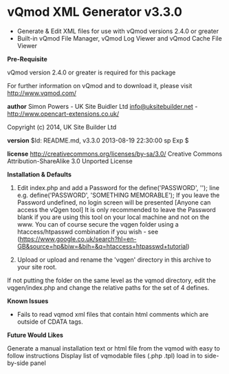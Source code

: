 # vQmod XML Generator v3.3.0

* Generate & Edit XML files for use with vQmod versions 2.4.0 or greater
* Built-in vQmod File Manager, vQmod Log Viewer and vQmod Cache File Viewer

**Pre-Requisite**

vQmod version 2.4.0 or greater is required for this package

For further information on vQmod and to download it, please visit http://www.vqmod.com/

**author** Simon Powers - UK Site Buidler Ltd <info@uksitebuilder.net> - http://www.opencart-extensions.co.uk/

Copyright (c) 2014, UK Site Builder Ltd

**version** $Id: README.md, v3.3.0 2013-08-19 22:30:00 sp Exp $

**license** http://creativecommons.org/licenses/by-sa/3.0/ Creative Commons Attribution-ShareAlike 3.0 Unported License


**Installation & Defaults**

1. Edit index.php and add a Password for the define('PASSWORD', ''); line
e.g. define('PASSWORD', 'SOMETHING MEMORABLE');
If you leave the Password undefined, no login screen will be presented [Anyone can access the vQgen tool]
It is only recommended to leave the Password blank if you are using this tool on your local machine and not on the www.
You can of course secure the vqgen folder using a htaccess/htpasswd combination if you wish - see (https://www.google.co.uk/search?hl=en-GB&source=hp&biw=&bih=&q=htaccess+htpasswd+tutorial)  

2. Upload or upload and rename the 'vqgen' directory in this archive to your site root.

If not putting the folder on the same level as the vqmod directory, edit the vqgen/index.php and change the relative paths for the set of 4 defines.


**Known Issues**

* Fails to read vqmod xml files that contain html comments which are outside of CDATA tags.


**Future Would Likes**

Generate a manual installation text or html file from the vqmod with easy to follow instructions
Display list of vqmodable files (.php .tpl) load in to side-by-side panel
